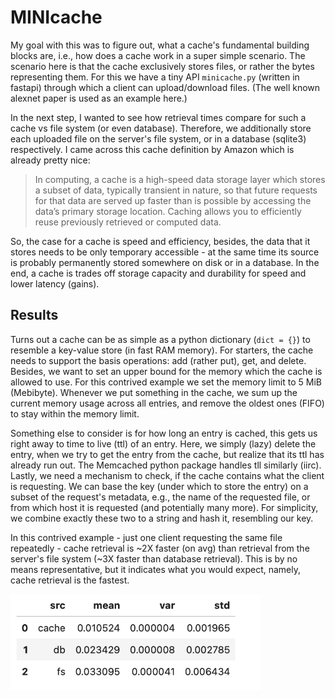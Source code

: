# MINIcache

My goal with this was to figure out, what a cache's fundamental building blocks are, i.e., how does a cache work in a super simple scenario. The scenario here is that the cache exclusively stores files, or rather the bytes representing them. For this we have a tiny API `minicache.py` (written in fastapi) through which a client can upload/download files. (The well known alexnet paper is used as an example here.)

In the next step, I wanted to see how retrieval times compare for such a cache vs file system (or even database). Therefore, we additionally store each uploaded file on the server's file system, or in a database (sqlite3) respectively. I came across this cache definition by Amazon which is already pretty nice:
> In computing, a cache is a high-speed data storage layer which stores a subset of data, typically transient in nature, so that future requests for that data are served up faster than is possible by accessing the data’s primary storage location. Caching allows you to efficiently reuse previously retrieved or computed data.

So, the case for a cache is speed and efficiency, besides, the data that it stores needs to be only temporary accessible - at the same time its source is probably permanently stored somewhere on disk or in a database. In the end, a cache is trades off storage capacity and durability for speed and lower latency (gains).

## Results

Turns out a cache can be as simple as a python dictionary (`dict = {}`) to resemble a key-value store (in fast RAM memory). For starters, the cache needs to support the basis operations: add (rather put), get, and delete. Besides, we want to set an upper bound for the memory which the cache is allowed to use. For this contrived example we set the memory limit to 5 MiB (Mebibyte). Whenever we put something in the cache, we sum up the current memory usage across all entries, and remove the oldest ones (FIFO) to stay within the memory limit.

Something else to consider is for how long an entry is cached, this gets us right away to time to live (ttl) of an entry. Here, we simply (lazy) delete the entry, when we try to get the entry from the cache, but realize that its ttl has already run out. The Memcached python package handles tll similarly (iirc). Lastly, we need a mechanism to check, if the cache contains what the client is requesting. We can base the key (under which to store the entry) on a subset of the request's metadata, e.g., the name of the requested file, or from which host it is requested (and potentially many more). For simplicity, we combine exactly these two to a string and hash it, resembling our key.

In this contrived example - just one client requesting the same file repeatedly - cache retrieval is ~2X faster (on avg) than retrieval from the server's file system (~3X faster than database retrieval). This is by no means representative, but it indicates what you would expect, namely, cache retrieval is the fastest.

<img src="stats.png" alt="stats" width="400"/>
